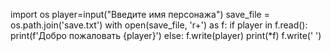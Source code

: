 import os
player=input("Введите имя персонажа")
save_file = os.path.join('save.txt')
with open(save_file, 'r+') as f:
    if player in f.read():
        print(f'Добро пожаловать {player}')
    else:
        f.write(player)
        print(*f)
        f.write(' ')

